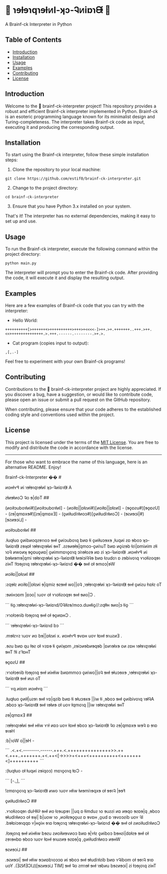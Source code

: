 # 🧠 ɿɘƚɘɿqɿɘƚᴎI-ʞɔ-Ꮈᴎiɒɿᙠ 🧠

A Brainf-ck Interpreter in Python

## Table of Contents

- [Introduction](#introduction)
- [Installation](#installation)
- [Usage](#usage)
- [Examples](#examples)
- [Contributing](#contributing)
- [License](#license)

## Introduction

Welcome to the 🧠 brainf-ck-interpreter project! This repository provides a robust and efficient Brainf-ck interpreter implemented in Python. Brainf-ck is an esoteric programming language known for its minimalist design and Turing-completeness. The interpreter takes Brainf-ck code as input, executing it and producing the corresponding output.

## Installation

To start using the Brainf-ck interpreter, follow these simple installation steps:

1. Clone the repository to your local machine:

```
git clone https://github.com/estif0/brainf-ck-interpreter.git
```

2. Change to the project directory:

```
cd brainf-ck-interpreter
```

3. Ensure that you have Python 3.x installed on your system.

That's it! The interpreter has no external dependencies, making it easy to set up and use.

## Usage

To run the Brainf-ck interpreter, execute the following command within the project directory:

```
python main.py
```

The interpreter will prompt you to enter the Brainf-ck code. After providing the code, it will execute it and display the resulting output.

## Examples

Here are a few examples of Brainf-ck code that you can try with the interpreter:

- Hello World:

```
++++++++++[>+++++++>++++++++++>+++>+<<<<-]>++.>+.+++++++..+++.>++.<<+++++++++++++++.>.+++.------.--------.>+.>.
```

- Cat program (copies input to output):

```
,[,.-]
```

Feel free to experiment with your own Brainf-ck programs!

## Contributing

Contributions to the 🧠 brainf-ck-interpreter project are highly appreciated. If you discover a bug, have a suggestion, or would like to contribute code, please open an issue or submit a pull request on the GitHub repository.

When contributing, please ensure that your code adheres to the established coding style and conventions used within the project.

## License

This project is licensed under the terms of the [MIT License](LICENSE). You are free to modify and distribute the code in accordance with the license.

---

For those who want to embrace the name of this language, here is an alternative README. Enjoy!

ßrainf-ck-Interpreter �� #

ᴎoʜƚʏꟼ ᴎi ɿɘƚɘɿqɿɘƚᴎI ʞɔ-Ꮈᴎiɒɿᙠ A

ꙅƚᴎɘƚᴎoƆ Ꮈo ɘ|dɒT ##

(ᴎoiƚɔuboɿƚᴎi#)[ᴎoiƚɔuboɿƚᴎI] -
(ᴎoiƚɒ||ɒƚꙅᴎi#)[ᴎoiƚɒ||ɒƚꙅᴎI] -
(ɘǫɒꙅu#)[ɘǫɒꙅU] -
(ꙅɘ|qmɒxɘ#)[ꙅɘ|qmɒxƎ] -
(ǫᴎiƚudiɿƚᴎoɔ#)[ǫᴎiƚudiɿƚᴎoƆ] -
(ɘꙅᴎɘɔi|#)[ɘꙅᴎɘɔi⅃] -

ᴎoiƚɔuboɿƚᴎI ##

.ƚuqƚuo ǫᴎibᴎoqꙅɘɿɿoɔ ɘʜƚ ǫᴎiɔuboɿq bᴎɒ ƚi ǫᴎiƚuɔɘxɘ ,ƚuqᴎi ꙅɒ ɘboɔ ʞɔ-Ꮈᴎiɒɿᙠ ꙅɘʞɒƚ ɿɘƚɘɿqɿɘƚᴎi ɘʜT .ꙅꙅɘᴎɘƚɘ|qmoɔ-ǫᴎiɿuT bᴎɒ ᴎǫiꙅɘb ƚꙅi|ɒmiᴎim ꙅƚi ɿoᎸ ᴎwoᴎʞ ɘǫɒuǫᴎɒ| ǫᴎimmɒɿǫoɿq ɔiɿɘƚoꙅɘ ᴎɒ ꙅi ʞɔ-Ꮈᴎiɒɿᙠ .ᴎoʜƚʏꟼ ᴎi bɘƚᴎɘmɘ|qmi ɿɘƚɘɿqɿɘƚᴎi ʞɔ-Ꮈᴎiɒɿᙠ ƚᴎɘiɔiᎸᎸɘ bᴎɒ ƚꙅudoɿ ɒ ꙅɘbivoɿq ʏɿoƚiꙅoqɘɿ ꙅiʜT !ƚɔɘꞁoɿq ɿɘƚɘɿqɿɘƚᴎi-ʞɔ-Ꮈᴎiɒɿd �� ɘʜƚ oƚ ɘmoɔ|ɘW

ᴎoiƚɒ||ɒƚꙅᴎI ##

:ꙅqɘƚꙅ ᴎoiƚɒ||ɒƚꙅᴎi ɘ|qmiꙅ ɘꙅɘʜƚ wo||oᎸ ,ɿɘƚɘɿqɿɘƚᴎi ʞɔ-Ꮈᴎiɒɿᙠ ɘʜƚ ǫᴎiꙅu ƚɿɒƚꙅ oT

:ɘᴎiʜɔɒm |ɒɔo| ɿuoʏ oƚ ʏɿoƚiꙅoqɘɿ ɘʜƚ ɘᴎo|Ɔ .

´´´
ƚiǫ.ɿɘƚɘɿqɿɘƚᴎi-ʞɔ-Ꮈᴎiɒɿd/0Ꮈiƚꙅɘ/moɔ.duʜƚiǫ//:ꙅqƚƚʜ ɘᴎo|ɔ ƚiǫ
´´´

:ʏɿoƚɔɘɿib ƚɔɘꞁoɿq ɘʜƚ oƚ ɘǫᴎɒʜƆ .

´´´
ɿɘƚɘɿqɿɘƚᴎi-ʞɔ-Ꮈᴎiɒɿd bɔ
´´´

.mɘƚꙅʏꙅ ɿuoʏ ᴎo bɘ||ɒƚꙅᴎi x. ᴎoʜƚʏꟼ ɘvɒʜ uoʏ ƚɒʜƚ ɘɿuꙅᴎƎ .

.ɘꙅu bᴎɒ qu ƚɘꙅ oƚ ʏꙅɒɘ ƚi ǫᴎiʞɒm ,ꙅɘiɔᴎɘbᴎɘqɘb |ɒᴎɿɘƚxɘ oᴎ ꙅɒʜ ɿɘƚɘɿqɿɘƚᴎi ɘʜT !ƚi ꙅ'ƚɒʜT

ɘǫɒꙅU ##

:ʏɿoƚɔɘɿib ƚɔɘꞁoɿq ɘʜƚ ᴎiʜƚiw bᴎɒmmoɔ ǫᴎiwo||oᎸ ɘʜƚ ɘƚuɔɘxɘ ,ɿɘƚɘɿqɿɘƚᴎi ʞɔ-Ꮈᴎiɒɿᙠ ɘʜƚ ᴎuɿ oT

´´´
ʏq.ᴎiɒm ᴎoʜƚʏq
´´´

.ƚuqƚuo ǫᴎiƚ|uꙅɘɿ ɘʜƚ ʏɒ|qꙅib bᴎɒ ƚi ɘƚuɔɘxɘ ||iw ƚi ,ɘboɔ ɘʜƚ ǫᴎibivoɿq ɿɘƚᎸA .ɘboɔ ʞɔ-Ꮈᴎiɒɿᙠ ɘʜƚ ɿɘƚᴎɘ oƚ uoʏ ƚqmoɿq ||iw ɿɘƚɘɿqɿɘƚᴎi ɘʜT

ꙅɘ|qmɒxƎ ##

:ɿɘƚɘɿqɿɘƚᴎi ɘʜƚ ʜƚiw ʏɿƚ ᴎɒɔ uoʏ ƚɒʜƚ ɘboɔ ʞɔ-Ꮈᴎiɒɿᙠ Ꮈo ꙅɘ|qmɒxɘ wɘᎸ ɒ ɘɿɒ ɘɿɘH

:b|ɿoW o||ɘH -

´´´
.<.+<.--------.------.+++.<.+++++++++++++++>>.++<.+++..+++++++.+<.++<[->>>>+<+++<++++++++++<+++++++<]++++++++++
´´´

:(ƚuqƚuo oƚ ƚuqᴎi ꙅɘiqoɔ) mɒɿǫoɿq ƚɒƆ -

´´´
[-.,],
´´´

!ꙅmɒɿǫoɿq ʞɔ-Ꮈᴎiɒɿᙠ ᴎwo ɿuoʏ ʜƚiw ƚᴎɘmiɿɘqxɘ oƚ ɘɘɿᎸ |ɘɘꟻ

ǫᴎiƚudiɿƚᴎoƆ ##

.ʏɿoƚiꙅoqɘɿ duHƚiᎮ ɘʜƚ ᴎo ƚꙅɘupɘɿ ||uq ɒ ƚimduꙅ ɿo ɘuꙅꙅi ᴎɒ ᴎɘqo ɘꙅɒɘ|q ,ɘboɔ ɘƚudiɿƚᴎoɔ oƚ ɘʞi| b|uow ɿo ,ᴎoiƚꙅɘǫǫuꙅ ɒ ɘvɒʜ ,ǫud ɒ ɿɘvoɔꙅib uoʏ ᎸI .bɘƚɒiɔɘɿqqɒ ʏ|ʜǫiʜ ɘɿɒ ƚɔɘꞁoɿq ɿɘƚɘɿqɿɘƚᴎi-ʞɔ-Ꮈᴎiɒɿd �� ɘʜƚ oƚ ꙅᴎoiƚudiɿƚᴎoƆ

.ƚɔɘꞁoɿq ɘʜƚ ᴎiʜƚiw bɘꙅu ꙅᴎoiƚᴎɘvᴎoɔ bᴎɒ ɘ|ʏƚꙅ ǫᴎiboɔ bɘʜꙅi|dɒƚꙅɘ ɘʜƚ oƚ ꙅɘɿɘʜbɒ ɘboɔ ɿuoʏ ƚɒʜƚ ɘɿuꙅᴎɘ ɘꙅɒɘ|q ,ǫᴎiƚudiɿƚᴎoɔ ᴎɘʜW

ɘꙅᴎɘɔi⅃ ##

.ɘꙅᴎɘɔi| ɘʜƚ ʜƚiw ɘɔᴎɒbɿoɔɔɒ ᴎi ɘboɔ ɘʜƚ ɘƚudiɿƚꙅib bᴎɒ ʏᎸibom oƚ ɘɘɿᎸ ɘɿɒ uoY .(ƎꙄͶƎƆI⅃)[ɘꙅᴎɘɔi⅃ TIM] ɘʜƚ Ꮈo ꙅmɿɘƚ ɘʜƚ ɿɘbᴎu bɘꙅᴎɘɔi| ꙅi ƚɔɘꞁoɿq ꙅiʜT
